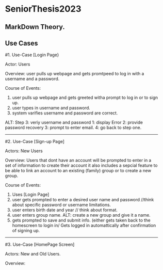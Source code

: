 # SeniorThesis2023
## MarkDown Theory.

## Use Cases
#1. Use-Case [Login Page}

Actor: Users

Overview: user pulls up webpage and gets promtpeed to log in with a username and a password. 

Course of Events:
1. user pulls up webpage and gets greeted witha prompt to log in or to sign up.
2. user types in username and password.
3. system varifies username and password are correct.

  ALT: Step 3: veriy username and password
        1: display Error
        2: provide password recovery
        3: prompt to enter email.
        4: go back to step one.
  ****
#2. Use-Case [Sign-up Page] 

Actors: New Users

Overview: Users that dont have an account will be prompted to enter in a set of information to create their account it also includes a sepcial feature to be able to link an account to an existing (family) group or to create a new group.

Course of Events:
1. Uses [Login Page]
2. user gets prompted to enter a desired user name and password //think about specific password or username limitations.
3. user enters birth date and year // think about format.
4. user enters group name.
   ALT: create a new group and give it a name.
5. gets prompted to save and submit info.
   (either gets taken back to the homescreen to login in/ Gets logged in automattically after confirmation of signing up.
   
****
#3. Use-Case [HomePage Screen]

Actors: New and Old Users.

Overview: 
